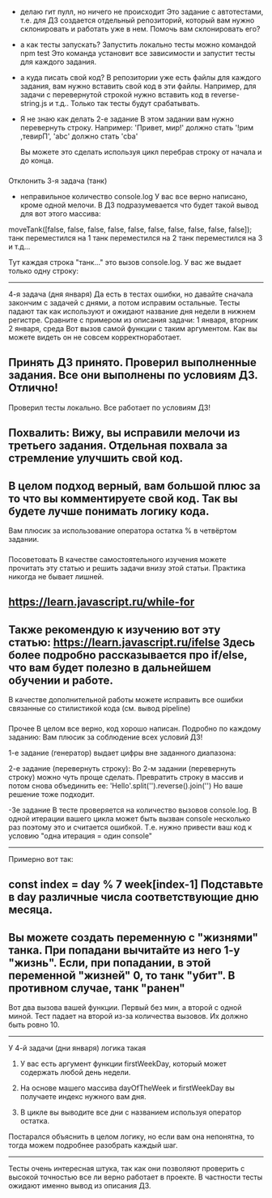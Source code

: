 - делаю гит пулл, но ничего не происходит
Это задание с автотестами, т.е. для ДЗ создается отдельный репозиторий, который вам нужно склонировать и работать уже в нем. Помочь вам склонировать его?

- а как тесты запускать?
Запустить локально тесты можно командой
npm test
Это команда установит все зависимости и запустит тесты для каждого задания.

- а куда писать свой код?
В репозитории уже есть файлы для каждого задания, вам нужно вставить свой код в эти файлы. Например, для задачи с перевернутой строкой нужно вставить код в reverse-string.js и т.д.. Только так тесты будут срабатывать.

- Я не знаю как делать 2-е задание
В этом задании вам нужно перевернуть строку. Например:
'Привет, мир!' должно стать '!рим ,тевирП',
'abc'  должно стать 'cba'

    Вы можете это сделать используя цикл перебрав строку от начала и до конца.

###
Отклонить
3-я задача (танк)
- неправильное количество console.log
У вас все верно написано, кроме одной мелочи. В ДЗ подразумевается что будет такой вывод для вот этого массива:

moveTank([false, false, false, false, false, false, false, false, false, false]);
танк переместился на 1
танк переместился на 2
танк переместился на 3
и т.д...

Тут каждая строка "танк..." это вызов  console.log. У вас же выдает только одну строку:

---
4-я задача (дня января)
Да есть в тестах ошибки, но давайте сначала закончим с задачей с днями, а потом исправим остальные. Тесты падают так как используют и ожидают название дня недели в нижнем регистре. Сравните с примером из описания задачи:
1 января, вторник
2 января, среда
Вот вызов самой функции с таким аргументом. Как вы можете видеть он не совсем корректноработает.




###
Принять
ДЗ принято. Проверил выполненные задания. Все они выполнены по условиям ДЗ. Отлично!
---
Проверил тесты локально. Все работает по условиям ДЗ!

###
Похвалить:
Вижу, вы исправили мелочи из третьего задания. Отдельная похвала за стремление улучшить свой код.
---
В целом подход верный, вам большой плюс за то что вы комментируете свой код. Так вы будете лучше понимать логику кода.
---
Вам плюсик за использование оператора остатка % в четвёртом задании.


###
Посоветовать
В качестве самостоятельного изучения можете прочитать эту статью и решить задачи внизу этой статьи. Практика никогда не бывает лишней.

https://learn.javascript.ru/while-for
---
Также рекомендую к изучению вот эту статью: https://learn.javascript.ru/ifelse
Здесь более подробно рассказывается про if/else, что вам будет полезно в дальнейшем обучении и работе.
---
В качестве дополнительной работы можете исправить все ошибки связанные со стилистикой кода (см. вывод pipeline)


###
Прочее
В целом все верно, код хорошо написан. Подробно по каждому заданию:
Вам плюсик за соблюдение всех условий ДЗ!

1-е задание (генератор) выдает цифры вне заданного диапазона:

2-е задание (перевернуть строку):
Во 2-м задании (перевернуть строку) можно чуть проще сделать. Превратить строку в массив и потом снова объединить ее:
'Hello'.split('').reverse().join('')
Но ваше решение тоже подходит.

-3е задание
В тесте проверяется на количество вызовов console.log. В одной итерации вашего цикла может быть вызван console несколько раз поэтому это и считается ошибкой. Т.е. нужно привести ваш код к условию "одна итерация = один console"

---
Примерно вот так:

const index = day % 7
week[index-1]
Подставьте в day различные числа соответствующие дню месяца.
---
Вы можете создать переменную с "жизнями" танка. При попадани вычитайте из него 1-у "жизнь". Если, при попадании, в этой переменной "жизней" 0, то танк "убит". В противном случае, танк "ранен"
---
Вот два вызова вашей функции. Первый без мин, а второй с одной миной. Тест падает на второй из-за количества вызовов. Их должно быть ровно 10.

---
У 4-й задачи (дни января) логика такая

1. У вас есть аргумент функции firstWeekDay, который может содержать любой день недели.

2. На основе машего массива  dayOfTheWeek и firstWeekDay вы получаете индекс нужного вам дня.

3. В цикле вы выводите все дни с названием используя оператор остатка.


Постарался объяснить в целом логику, но если вам она непонятна, то тогда можем подробнее разобрать каждый шаг.

---
Тесты очень интересная штука, так как они позволяют проверить с высокой точностью все ли верно работает в проекте. В частности тесты ожидают именно вывод из описания ДЗ.
